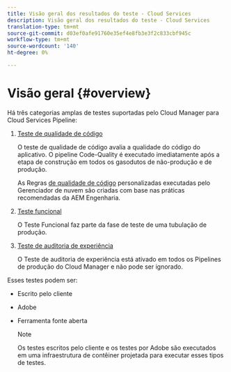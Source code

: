 ```yaml
---
title: Visão geral dos resultados do teste - Cloud Services
description: Visão geral dos resultados do teste - Cloud Services
translation-type: tm+mt
source-git-commit: d03ef0afe91760e35ef4e8fb3e3f2c833cbf945c
workflow-type: tm+mt
source-wordcount: '140'
ht-degree: 0%

---
```



# Visão geral {#overview}

Há três categorias amplas de testes suportadas pelo Cloud Manager para Cloud Services Pipeline:

1. [Teste de qualidade de código](/help/implementing/cloud-manager/code-quality-testing.md)

   O teste de qualidade de código avalia a qualidade do código do aplicativo. O pipeline Code-Quality é executado imediatamente após a etapa de construção em todos os gasodutos de não-produção e de produção.

   As Regras [de qualidade de código](/help/implementing/cloud-manager/custom-code-quality-rules.md) personalizadas executadas pelo Gerenciador de nuvem são criadas com base nas práticas recomendadas da AEM Engenharia.

1. [Teste funcional](/help/implementing/cloud-manager/functional-testing.md)

   O Teste Funcional faz parte da fase de teste de uma tubulação de produção.

1. [Teste de auditoria de experiência](/help/implementing/cloud-manager/experience-audit-testing.md)

   O Teste de auditoria de experiência está ativado em todos os Pipelines de produção do Cloud Manager e não pode ser ignorado.

Esses testes podem ser:

* Escrito pelo cliente
* Adobe
* Ferramenta fonte aberta

   >[!NOTE]
   > Os testes escritos pelo cliente e os testes por Adobe são executados em uma infraestrutura de contêiner projetada para executar esses tipos de testes.

